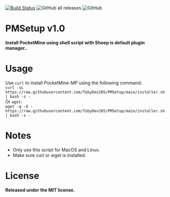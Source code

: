 [![Build Status](https://travis-ci.com/TobyDev265/PMSetup.svg?branch=main)](https://travis-ci.com/TobyDev265/PMSetup)
![GitHub all releases](https://img.shields.io/github/downloads/TobyDev265/PMSetup/total)
![GitHub](https://img.shields.io/github/license/TobyDev265/PMSetup)
# PMSetup v1.0
**Install PocketMine using shell script with Sheep is default plugin manager..**
# Usage
Use ```curl``` to install PocketMine-MP using the following command:  
```curl -sL https://raw.githubusercontent.com/TobyDev265/PMSetup/main/installer.sh | bash -s -```  
Or ```wget```:  
```wget -q -O - https://raw.githubusercontent.com/TobyDev265/PMSetup/main/installer.sh | bash -s -```
# Notes
- Only use this script for MacOS and Linux.
- Make sure curl or wget is installed.
# License
**Released under the MIT license.**